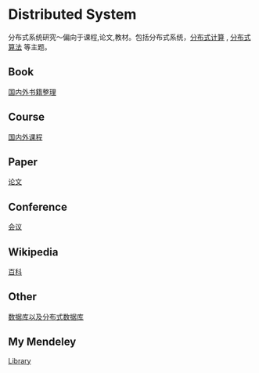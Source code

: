 # Distributed System

分布式系统研究～偏向于课程,论文,教材。包括分布式系统，[分布式计算](https://en.wikipedia.org/wiki/Distributed_computing)
, [分布式算法](https://en.wikipedia.org/wiki/Distributed_algorithm) 等主题。

## Book

[国内外书籍整理](./book)

## Course

[国内外课程](./course)

## Paper

[论文](./paper)

## Conference

[会议](./conference)

## Wikipedia

[百科](./wikipedia)

## Other

[数据库以及分布式数据库](https://github.com/xiaozhiliaoo/database-system-practice)

## My Mendeley

[Library](https://www.mendeley.com/reference-manager/library/all-references/)